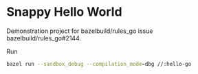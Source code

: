 # Snappy Hello World

Demonstration project for bazelbuild/rules_go issue bazelbuild/rules_go#2144.

Run

```bash
bazel run --sandbox_debug --compilation_mode=dbg //:hello-go
```
